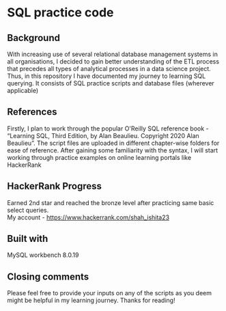 # SQL practice code

## Background
With increasing use of several relational database management systems in all organisations, I decided to gain better understanding of the ETL process that precedes all types of analytical processes in a data science project. Thus, in this repository I have documented my journey to learning SQL querying. It consists of SQL practice scripts and database files (wherever applicable)
     
## References
Firstly, I plan to work through the popular O'Reilly SQL reference book - “Learning SQL, Third Edition, by Alan Beaulieu. Copyright 2020 Alan Beaulieu”. The script files are uploaded in different chapter-wise folders for ease of reference. After gaining some familiarity with the syntax, I will start working through practice examples on online learning portals like HackerRank

## HackerRank Progress
Earned 2nd star and reached the bronze level after practicing same basic select queries. </br>
My account - https://www.hackerrank.com/shah_ishita23

## Built with 
MySQL workbench 8.0.19 

## Closing comments
Please feel free to provide your inputs on any of the scripts as you deem might be helpful in my learning journey. Thanks for reading!

